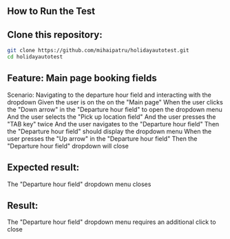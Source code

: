 ## How to Run the Test

## Clone this repository:
```bash
git clone https://github.com/mihaipatru/holidayautotest.git
cd holidayautotest
```

## Feature: Main page booking fields
Scenario: Navigating to the departure hour field and interacting with the dropdown
    Given the user is on the on the "Main page"
    When the user clicks the "Down arrow" in the "Departure hour field" to open the dropdown menu
    And the user selects the "Pick up location field"
    And the user presses the "TAB key" twice
    And the user navigates to the "Departure hour field"
    Then the "Departure hour field" should display the dropdown menu
    When the user presses the "Up arrow" in the "Departure hour field"
    Then the "Departure hour field" dropdown will close

## Expected result:
The "Departure hour field" dropdown menu closes

## Result:
The "Departure hour field" dropdown menu requires an additional click to close
